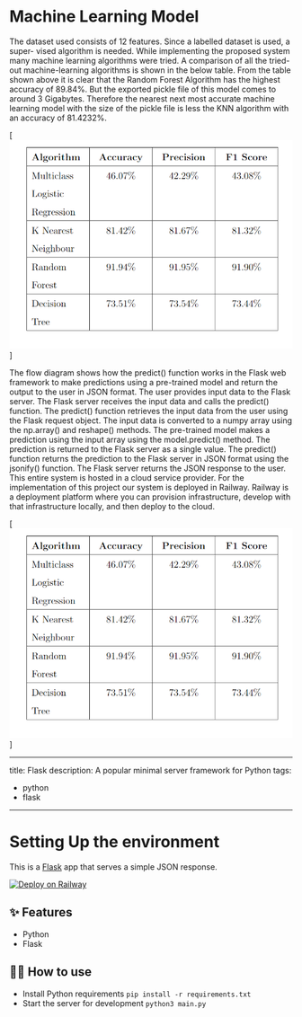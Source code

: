 # Machine Learning Model

The dataset used consists of 12 features. Since a labelled dataset is used, a super- vised algorithm is needed. While implementing the proposed system many machine learning algorithms were tried. A comparison of all the tried-out machine-learning algorithms is shown in the below table.
From the table shown above it is clear that the Random Forest Algorithm has the highest accuracy of 89.84%. But the exported pickle file of this model comes to around 3 Gigabytes. Therefore the nearest next most accurate machine learning model with the size of the pickle file is less the KNN algorithm with an accuracy of 81.4232%.

[![Deploy on Railway](images/table.png)]

The flow diagram shows how the predict() function works in the Flask web framework to make predictions using a pre-trained model and return the output to the user in JSON format. The user provides input data to the Flask server. The Flask server receives the input data and calls the predict() function. The predict() function retrieves the input data from the user using the Flask request object. The input data is converted to a numpy array using the np.array() and reshape() methods. The pre-trained model makes a prediction using the input array using the model.predict() method. The prediction is returned to the Flask server as a single value. The predict() function returns the prediction to the Flask server in JSON format using the jsonify() function. The Flask server returns the JSON response to the user. This entire system is hosted in a cloud service provider. For the implementation of this project our system is deployed in Railway. Railway is a deployment platform where you can provision infrastructure, develop with that infrastructure locally, and then deploy to the cloud.

[![Deploy on Railway](images/table.png)]

---
title: Flask
description: A popular minimal server framework for Python
tags:
  - python
  - flask
---

# Setting Up the environment

This is a [Flask](https://flask.palletsprojects.com/en/1.1.x/) app that serves a simple JSON response.

[![Deploy on Railway](https://railway.app/button.svg)](https://railway.app/new/template/zUcpux)

## ✨ Features

- Python
- Flask

## 💁‍♀️ How to use

- Install Python requirements `pip install -r requirements.txt`
- Start the server for development `python3 main.py`
